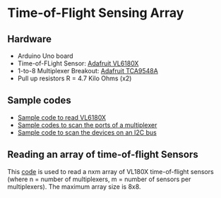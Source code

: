 # Time-of-Flight Sensing Array## Hardware *  Arduino Uno board
*  Time-of-FLight Sensor: [ Adafruit VL6180X](https://learn.adafruit.com/adafruit-vl6180x-time-of-flight-micro-lidar-distance-sensor-breakout/overview)
*  1-to-8 Multiplexer Breakout: [ Adafruit TCA9548A]( https://learn.adafruit.com/adafruit-tca9548a-1-to-8-i2c-multiplexer-breakout/overview)* Pull up resistors R = 4.7 Kilo Ohms (x2)
## Sample codes * [Sample code to read VL6180X](https://github.com/adafruit/Adafruit_VL6180X) 
*  [Sample codes to scan the ports of a multiplexer](https://learn.adafruit.com/adafruit-tca9548a-1-to-8-i2c-multiplexer-breakout/wiring-and-test)
*  [Sample code to scan the devices on an I2C bus](https://playground.arduino.cc/Main/I2cScanner)## Reading an array of time-of-flight Sensors This [code](https://github.com/wanglong06/slrt-arduino-sensing-control/blob/master/Arduino/Read_Multiple_ToF_Sensors/Read_Multiple_ToF_Sensors.ino) is used to read a nxm array of VL180X time-of-flight sensors (where n = number of multiplexers, m = number of sensors per multiplexers). The maximum array size is 8x8.   